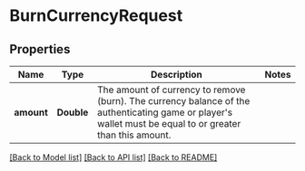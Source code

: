 # BurnCurrencyRequest

## Properties
Name | Type | Description | Notes
------------ | ------------- | ------------- | -------------
**amount** | **Double** | The amount of currency to remove (burn). The currency balance of the authenticating game or player&#39;s wallet must be equal to or greater than this amount. | 

[[Back to Model list]](../README.md#documentation-for-models) [[Back to API list]](../README.md#documentation-for-api-endpoints) [[Back to README]](../README.md)


